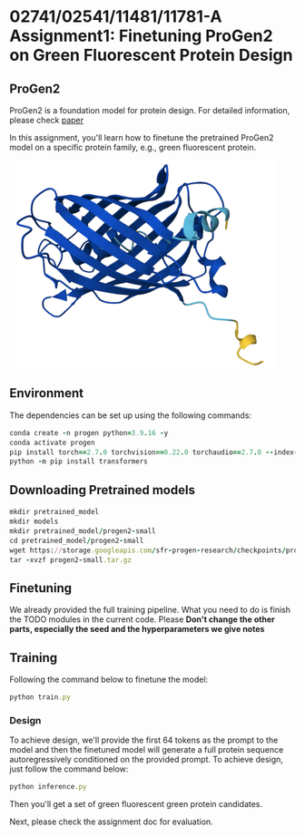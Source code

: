 <h1>02741/02541/11481/11781-A Assignment1: Finetuning ProGen2 on Green Fluorescent Protein Design</h1>

<h2>ProGen2</h2>

ProGen2 is a foundation model for protein design. For detailed information, please check [paper](https://www.cell.com/cell-systems/fulltext/S2405-4712(23)00272-7)

In this assignment, you'll learn how to finetune the pretrained ProGen2 model on a specific protein family, e.g., green fluorescent protein.

![image](./GFP.png)


<h2>Environment</h2>
The dependencies can be set up using the following commands:

```ruby
conda create -n progen python=3.9.16 -y 
conda activate progen 
pip install torch==2.7.0 torchvision==0.22.0 torchaudio==2.7.0 --index-url https://download.pytorch.org/whl/cu128
python -m pip install transformers
```

<h2>Downloading Pretrained models</h2>

```ruby
mkdir pretrained_model
mkdir models
mkdir pretrained_model/progen2-small
cd pretrained_model/progen2-small
wget https://storage.googleapis.com/sfr-progen-research/checkpoints/progen2-small.tar.gz
tar -xvzf progen2-small.tar.gz
```

<h2>Finetuning</h2>

We already provided the full training pipeline. What you need to do 
is finish the TODO modules in the current code. 
Please **Don't change the other parts, especially the seed and the hyperparameters we give notes**

<h2>Training</h2>
Following the command below to finetune the model: 

```ruby
python train.py
```

<h3>Design</h3>

To achieve design, we'll provide the first 64 tokens as the prompt to the model and then the finetuned model will generate a full protein
sequence autoregressively conditioned on the provided prompt. To achieve design, just follow the command below:

```ruby
python inference.py
```

Then you'll get a set of green fluorescent green protein candidates.

Next, please check the assignment doc for evaluation.